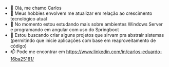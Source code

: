 - 👋 Olá, me chamo Carlos
- 👀 Meus hobbies envolvem me atualizar em relação ao crescimento tecnológico atual
- 🌱 No momento estou estudando mais sobre ambientes Windows Server e programando em angular com uso do Springboot
- 💞️ Estou buscando criar alguns projetos que sirvam pra abstrair sistemas (permitindo que inicie aplicações com base em reaproveitamento de código)
- 📫 Pode me encontrar em https://www.linkedin.com/in/carlos-eduardo-16ba25181/

<!---
carlossfb/carlossfb is a ✨ special ✨ repository because its `README.md` (this file) appears on your GitHub profile.
You can click the Preview link to take a look at your changes.
--->
